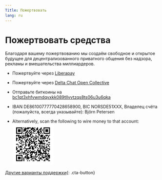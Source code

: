 ```yaml
---
Title: Пожертвовать
lang: ru
---
```


# Пожертвовать средства

Благодаря вашему пожертвованию мы создаём свободное и открытое будущее для децентрализованного приватного общения 
без надзора, рекламы и вмешательства миллиардеров. 

- Пожертвуйте через [Liberapay](https://liberapay.com/delta.chat/)

- Пожертвуйте через [Delta Chat Open Collective](https://opencollective.com/delta-chat/donate)

- Отправьте биткоины на [bc1qt3xhfvwmdqvxkk089tllvvtzqs8ts06u3u6qka](bitcoin:bc1qt3xhfvwmdqvxkk089tllvvtzqs8ts06u3u6qka)

- IBAN DE86100777770428658900, BIC NORSDE51XXX, Владелец счёта (пожалуйста, всегда указывайте): Björn Petersen

- Alternatively, scan the following to wire money to that account:  
  ![Scan to wire money](../assets/donate-via-epc-qr.png)

[Другие варианты поддержки](contribute){: .cta-button}
